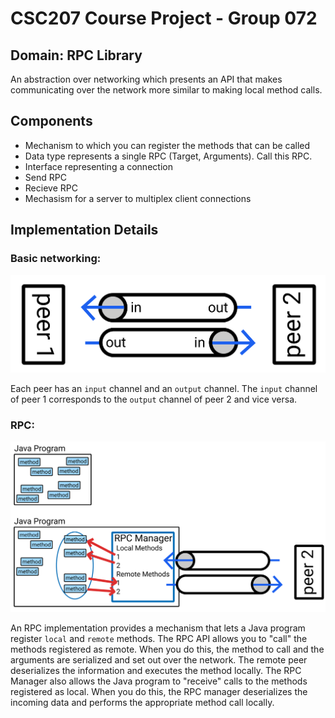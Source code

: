 # CSC207 Course Project - Group 072

## Domain: RPC Library

An abstraction over networking which presents an API that makes communicating
over the network more similar to making local method calls.

## Components

- Mechanism to which you can register the methods that can be called
- Data type represents a single RPC (Target, Arguments). Call this RPC.
- Interface representing a connection
 - Send RPC
 - Recieve RPC
- Mechasism for a server to multiplex client connections

## Implementation Details
### Basic networking:

![](basic_networking.svg)

Each peer has an `input` channel and an `output` channel. The `input` channel of
peer 1 corresponds to the `output` channel of peer 2 and vice versa.

### RPC:

![](rpc.svg)

An RPC implementation provides a mechanism that lets a Java program register
`local` and `remote` methods. The RPC API allows you to "call" the methods 
registered as remote. When you do this, the method to call and the arguments
are serialized and set out over the network. The remote peer deserializes the
information and executes the method locally. The RPC Manager also allows the
Java program to "receive" calls to the methods registered as local. When you
do this, the RPC manager deserializes the incoming data and performs the
appropriate method call locally.